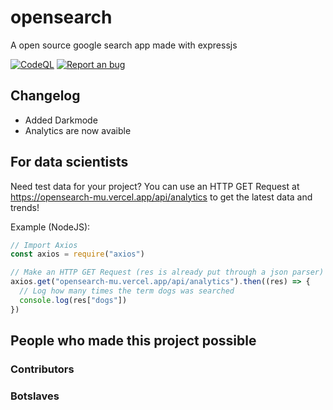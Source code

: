 # opensearch
A open source google search app made with expressjs

[![CodeQL](https://github.com/Our-Code-24/opensearch/actions/workflows/github-code-scanning/codeql/badge.svg)](https://github.com/Our-Code-24/opensearch/actions/workflows/github-code-scanning/codeql)
[![Report an bug](https://img.shields.io/badge/Report%20an%20bug-red?style=flat&link=https://github.com/Our-Code-24/opensearch/issues)](https://github.com/Our-Code-24/opensearch/issues)

## Changelog
- Added Darkmode
- Analytics are now avaible

## For data scientists
Need test data for your project? You can use an HTTP GET Request at <https://opensearch-mu.vercel.app/api/analytics> to get the latest data and trends!

Example (NodeJS):
```javascript
// Import Axios
const axios = require("axios")

// Make an HTTP GET Request (res is already put through a json parser)
axios.get("opensearch-mu.vercel.app/api/analytics").then((res) => {
  // Log how many times the term dogs was searched
  console.log(res["dogs"])
})
```

## People who made this project possible
### Contributors

<!-- readme: collaborators,contributors -start -->
<!-- readme: collaborators,contributors -end -->

### Botslaves

<!-- readme: bots -start -->
<!-- readme: bots -end -->
